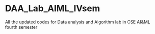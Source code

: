 # DAA_Lab_AIML_IVsem
All the updated codes for Data analysis and Algorithm lab in CSE AI&amp;ML fourth semester

